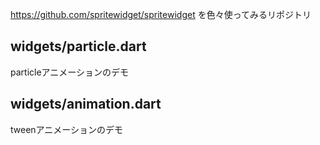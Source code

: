 https://github.com/spritewidget/spritewidget を色々使ってみるリポジトリ

## widgets/particle.dart
particleアニメーションのデモ

## widgets/animation.dart
tweenアニメーションのデモ
